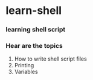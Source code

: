 # learn-shell

### learning shell script
### Hear are the topics

1. How to write shell script files
2. Printing
3. Variables
